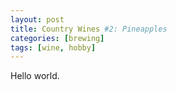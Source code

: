 ```yaml
---
layout: post
title: Country Wines #2: Pineapples
categories: [brewing]
tags: [wine, hobby]
---
```


Hello world.


